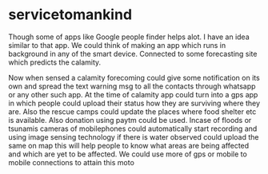 # servicetomankind

Though some of apps like Google people finder helps alot.
I have an idea similar to that app.
We could think of making an app which runs in background in any of the smart device. 
Connected to some forecasting site which predicts the calamity. 

Now when sensed a calamity forecoming could give some notification on its own and spread the text warning msg to all the contacts through whatsapp or any other such app.
At the time of calamity app could turn into a gps app in which people could upload their status how they are surviving where they are. Also the rescue camps could update the places where food shelter etc is available. Also donation using paytm could be used. 
Incase of floods or tsunamis cameras of mobilephones could automatically start recording and using image sensing technology if there is water observed could upload the same on map this will help people to know what areas are being affected and which are yet to be affected. We could use more of gps or mobile to mobile connections to attain this moto 

